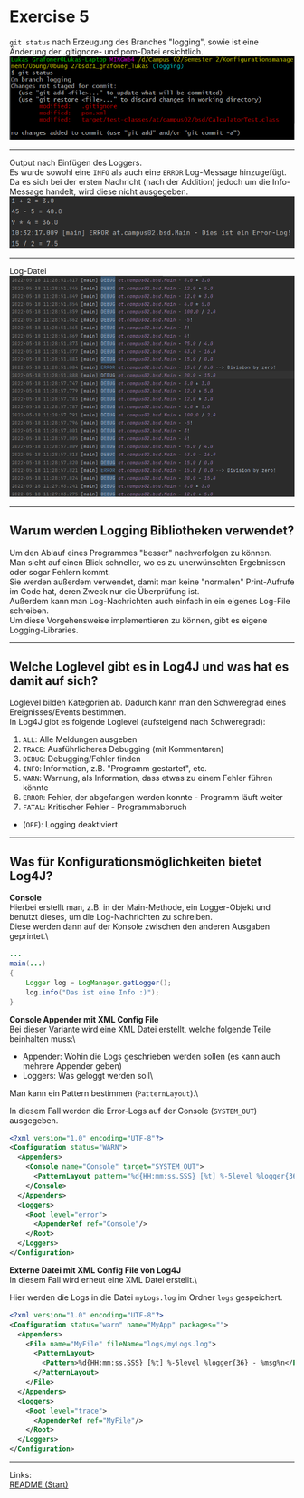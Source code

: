 # Exercise 5

`git status` nach Erzeugung des Branches "logging", sowie ist eine Änderung der .gitignore- und pom-Datei ersichtlich. 
![gitstatus](resources/images/ex5_1.png)

---

Output nach Einfügen des Loggers.\
Es wurde sowohl eine `INFO` als auch eine `ERROR` Log-Message hinzugefügt.\
Da es sich bei der ersten Nachricht (nach der Addition) jedoch um die Info-Message handelt, wird diese nicht ausgegeben.
![output](resources/images/ex5_2.png)

---

Log-Datei
![output](resources/images/ex5_3.png)

---

## Warum werden Logging Bibliotheken verwendet?
Um den Ablauf eines Programmes "besser" nachverfolgen zu können.\
Man sieht auf einen Blick schneller, wo es zu unerwünschten Ergebnissen oder sogar Fehlern kommt.\
Sie werden außerdem verwendet, damit man keine "normalen" Print-Aufrufe im Code hat, deren Zweck nur die Überprüfung ist.\
Außerdem kann man Log-Nachrichten auch einfach in ein eigenes Log-File schreiben.\
Um diese Vorgehensweise implementieren zu können, gibt es eigene Logging-Libraries.

---

## Welche Loglevel gibt es in Log4J und was hat es damit auf sich?
Loglevel bilden Kategorien ab. Dadurch kann man den Schweregrad eines Ereignisses/Events bestimmen.\
In Log4J gibt es folgende Loglevel (aufsteigend nach Schweregrad):
1. `ALL`: Alle Meldungen ausgeben
2. `TRACE`: Ausführlicheres Debugging (mit Kommentaren)
3. `DEBUG`: Debugging/Fehler finden
4. `INFO`: Information, z.B. "Programm gestartet", etc.
5. `WARN`: Warnung, als Information, dass etwas zu einem Fehler führen könnte
6. `ERROR`: Fehler, der abgefangen werden konnte - Programm läuft weiter
7. `FATAL`: Kritischer Fehler - Programmabbruch
- (`OFF`): Logging deaktiviert

---

## Was für Konfigurationsmöglichkeiten bietet Log4J?
__Console__\
Hierbei erstellt man, z.B. in der Main-Methode, ein Logger-Objekt und benutzt dieses, um die Log-Nachrichten zu schreiben.\
Diese werden dann auf der Konsole zwischen den anderen Ausgaben geprintet.\
```java
...
main(...)
{
    Logger log = LogManager.getLogger();
    log.info("Das ist eine Info :)");
}
```

__Console Appender mit XML Config File__\
Bei dieser Variante wird eine XML Datei erstellt, welche folgende Teile beinhalten muss:\
- Appender: Wohin die Logs geschrieben werden sollen (es kann auch mehrere Appender geben)
- Loggers: Was geloggt werden soll\

Man kann ein Pattern bestimmen (`PatternLayout`).\

In diesem Fall werden die Error-Logs auf der Console (`SYSTEM_OUT`) ausgegeben.
```xml
<?xml version="1.0" encoding="UTF-8"?>
<Configuration status="WARN">
  <Appenders>
    <Console name="Console" target="SYSTEM_OUT">
      <PatternLayout pattern="%d{HH:mm:ss.SSS} [%t] %-5level %logger{36} - %msg%n"/>
    </Console>
  </Appenders>
  <Loggers>
    <Root level="error">
      <AppenderRef ref="Console"/>
    </Root>
  </Loggers>
</Configuration>
```

__Externe Datei mit XML Config File von Log4J__\
In diesem Fall wird erneut eine XML Datei erstellt.\

Hier werden die Logs in die Datei `myLogs.log` im Ordner `logs` gespeichert.

```xml
<?xml version="1.0" encoding="UTF-8"?>
<Configuration status="warn" name="MyApp" packages="">
  <Appenders>
    <File name="MyFile" fileName="logs/myLogs.log">
      <PatternLayout>
        <Pattern>%d{HH:mm:ss.SSS} [%t] %-5level %logger{36} - %msg%n</Pattern>
      </PatternLayout>
    </File>
  </Appenders>
  <Loggers>
    <Root level="trace">
      <AppenderRef ref="MyFile"/>
    </Root>
  </Loggers>
</Configuration>
```

---
Links:\
[README (Start)](/README.md)
